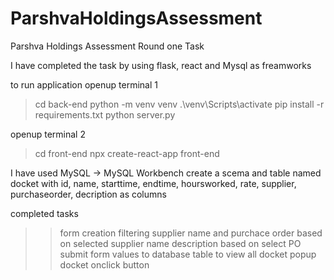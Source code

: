 # ParshvaHoldingsAssessment
Parshva Holdings Assessment Round one Task

I have completed the task by using flask, react and Mysql as freamworks

to run application 
openup terminal 1 
> cd back-end
> python -m venv venv
> .\venv\Scripts\activate
> pip install -r requirements.txt
> python server.py

openup terminal 2

> cd front-end
> npx create-react-app front-end

I have used MySQL -> MySQL Workbench
create a scema and table named docket with id, name, starttime, endtime, hoursworked, rate, supplier, purchaseorder, decription as columns 

completed tasks
>> form creation
>> filtering supplier name and purchace order based on selected supplier name
>> description based on select PO
>> submit form values to database
>> table to view all docket
>> popup docket onclick button

